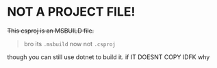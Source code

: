 # NOT A PROJECT FILE!
~~This csproj is an MSBUILD file.~~
> bro its `.msbuild` now not `.csproj` 

though you can still use dotnet to build it. if IT DOESNT COPY IDFK why
